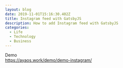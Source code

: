 ```yaml
---
layout: blog
date: 2019-11-01T15:16:30.402Z
title: Instagram feed with GatsbyJS
description: How to add Instagram feed with GatsbyJS
categories:
  - Life
  - Technology
  - Business
---
```

Demo\
https://ayaos.work/demo/demo-instagram/
